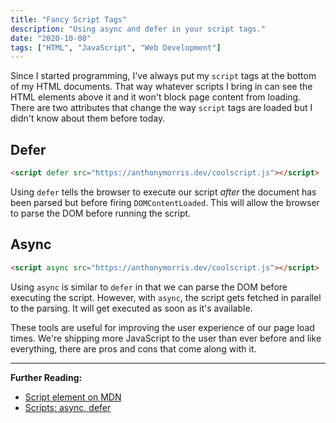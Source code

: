 ```yaml
---
title: "Fancy Script Tags"
description: "Using async and defer in your script tags."
date: "2020-10-08"
tags: ["HTML", "JavaScript", "Web Development"]
---
```


Since I started programming, I've always put my `script` tags at the bottom of my HTML documents. That way whatever scripts I bring in can see the HTML elements above it and it won't block page content from loading. There are two attributes that change the way `script` tags are loaded but I didn't know about them before today.

## Defer

```html
<script defer src="https://anthonymorris.dev/coolscript.js"></script>
```

Using `defer` tells the browser to execute our script _after_ the document has been parsed but before firing `DOMContentLoaded`. This will allow the browser to parse the DOM before running the script.

## Async

```html
<script async src="https://anthonymorris.dev/coolscript.js"></script>
```

Using `async` is similar to `defer` in that we can parse the DOM before executing the script. However, with `async`, the script gets fetched in parallel to the parsing. It will get executed as soon as it's available.

These tools are useful for improving the user experience of our page load times. We're shipping more JavaScript to the user than ever before and like everything, there are pros and cons that come along with it.

---

<footer>

**Further Reading:**

- [Script element on MDN](https://developer.mozilla.org/en-US/docs/Web/HTML/Element/script)
- [Scripts: async, defer](https://javascript.info/script-async-defer)

</footer>
